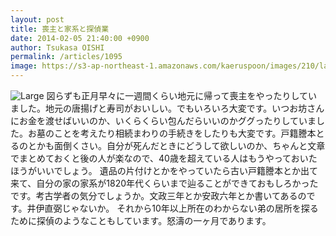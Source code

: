 ```yaml
---
layout: post
title: 喪主と家系と探偵業
date: 2014-02-05 21:40:00 +0900
author: Tsukasa OISHI
permalink: /articles/1095
image: https://s3-ap-northeast-1.amazonaws.com/kaeruspoon/images/210/large.JPG?1391604025
---
```


![Large](https://s3-ap-northeast-1.amazonaws.com/kaeruspoon/images/210/large.JPG?1391604025)
図らずも正月早々に一週間くらい地元に帰って喪主をやったりしていました。地元の唐揚げと寿司がおいしい。でもいろいろ大変です。いつお坊さんにお金を渡せばいいのか、いくらくらい包んだらいいのかググったりしていました。お墓のことを考えたり相続まわりの手続きをしたりも大変です。戸籍謄本とるのとかも面倒くさい。自分が死んだときにどうして欲しいのか、ちゃんと文章でまとめておくと後の人が楽なので、40歳を超えている人はもうやっておいたほうがいいでしょう。
遺品の片付けとかをやっていたら古い戸籍謄本とか出て来て、自分の家の家系が1820年代くらいまで辿ることができておもしろかったです。考古学者の気分でしょうか。文政三年とか安政六年とか書いてあるのです。井伊直弼じゃないか。
それから10年以上所在のわからない弟の居所を探るために探偵のようなこともしています。怒濤の一ヶ月であります。

